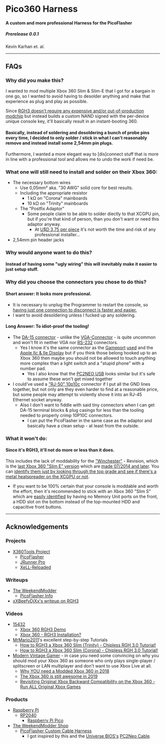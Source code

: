 # Pico360 Harness
#### A custom and more professional Harness for the PicoFlasher
##### Prerelease 0.0.1
Kevin Karhan et. al.

---
## FAQs
### Why did you make this?

I wanted to mod multiple Xbox 360 Slim & Slim-E that I got for a bargain in one go, so I wanted to avoid having to desolder anything and make that experience as plug and play as possible.

Since [RGH3 doesn't require any expensive and/or out-of-production modchip](https://gbatemp.net/threads/reset-glitch-hack-3-rgh3-for-xbox-360-with-instant-boot.606307/) but instead builds a custom NAND signed with the per-device unique console key, it'll basically result in an instant-booting 360.

#### Basically, instead of soldering and desoldering a bunch of probe pins every time, I decided to only solder / stick in what I can't reasonably remove and instead install some 2,54mm pin plugs.

Furthermore, I wanted a more elegant way to [dis]connect stuff that is more in line with a professional tool and allows me to undo the work if need be.

### What one will still need to install and solder on their Xbox 360:
- The necessary bottom wires
  - Use 0,05mm² aka. "30 AWG" solid core for best results.
  - Including the appropriate resistor
    -  1 kΩ on "Corona" mainboards
    - 10 kΩ on "Trinity" mainboards
  - The "Postfix Adaptor"
    - Some people claim to be able to solder diectly to that XCGPU pin, but if you're that kind of person, than you don't want or need this adaptor anyway.
      - At [U$D 3,75 per piece](https://weekendmodder.com/store/index.php?route=product/product&path=60&product_id=148) it's not worth the time and risk of any professional installer...
- 2,54mm pin header jacks

### Why would anyone want to do this?
#### Instead of having some "ugly wiring" this will inevitably make it easier to just setup stuff.

### Why did you choose the connectors you chose to do this?
#### Short answer: It looks more professional.
- It is necessary to unplug the Programmer to restart the console, so [having just one connection to disconnect is faster and easier.](https://youtu.be/hpOlGeCHwro?t=4654)
- I want to avoid desoldering unless I fucked up any soldering.
#### Long Answer: To idiot-proof the tooling!
- The [DA-15 connector](https://en.wikipedia.org/wiki/D-subminiature#Description,_nomenclature,_and_variants) - unlike the [VGA-Connector](https://en.wikipedia.org/wiki/VGA_connector) - is quite uncommon and won't fit in neither VGA nor [RS-232](https://en.wikipedia.org/wiki/RS-232#Data_and_control_signals) connectors.
  - Yes I know it's the same connector as the [Gameport](https://en.wikipedia.org/wiki/Game_port) [used](https://en.wikipedia.org/wiki/D-subminiature#DA-15_connectors_2) and the [Apple IIc & IIe Display](https://en.wikipedia.org/wiki/D-subminiature#DA-15_connectors) but if you think those belong hooked up to an Xbox 360 then maybe you should not be allowed to touch anything more complex than a light switch and a "stupid phone" with a number pad.
    - Yes I also know that the [PC2NEO USB](http://unibios.free.fr/pc2neo.html) looks similar but it's safe to assume these won't get mixed together
- I could've used a ["RJ-50" 10p10c](https://en.wikipedia.org/wiki/Modular_connector#10P10C) connector if I put all the GND lines together, but not only are they even harder to find at a reasonable price, but some people may attempt to violently shove it into an RJ-45 Ethernet socket anyway.
  - Also I don't want to fiddle with said tiny connectors when I can get DA-15 terminal blocks & plug casings for less than the tooling needed to properly crimp 10P10C connectors.
    - I can put the PicoFlasher in the same case as the adaptor and basically have a clean setup - at least from the outside.

### What it won't do:
#### Since it's RGH3, it'll not do more or less than it does.
This includes the lack of moddability for the ["Winchester"](https://www.youtube.com/watch?v=QwZCnMqNaQ0) - Revision, which is the [last Xbox 360 "Slim E" version](https://www.youtube.com/watch?v=Wt8szKmKrRU) which are [made 07/2014 and later](https://weekendmodder.com/identify.html). You can [identify them just by looking through the top grade and see if there's a metal heatspreader on the XCGPU or not](https://www.youtube.com/watch?v=nEBafRncgsk&t=16).
- If you want to be 100% certain that your console is moddable and worth the effort, then it's recommended to stick with an Xbox 360 "Slim S" which are [easily identified](https://weekendmodder.com/identify.html) by having no Memory Unit ports on the front, a HDD slot on the bottom instead of the top-mounted HDD and capacitive front buttons.

---
## Acknowledgements
### Projects
- [X360Tools Project](https://github.com/X360Tools)
  - [PicoFlasher](https://github.com/X360Tools/PicoFlasher)
  - [JRunner Pro](https://github.com/X360Tools/J-Runner-Pro)
  - [XeLL-Reloaded](https://github.com/X360Tools/xell-reloaded)
### Writeups
- [The WeekendModder](https://www.weekendmodder.com/index.html)
  - [PicoFlasher Info](https://www.weekendmodder.com/picoflasher.html)
- [xXBeefyDjXx's writeup on RGH3](https://www.se7ensins.com/forums/threads/rgh-3-0-guide-phat-slim-includes-quick-tool.1832979/)
### Videos
- [15432](https://www.youtube.com/@alexs.6892)
  - [Xbox 360 RGH3 Demo](https://www.youtube.com/watch?v=iVYqxLZ_KL0)
  - [Xbox 360 - RGH3 Installation?](https://www.youtube.com/watch?v=21HAn1-zwLg)
- [MrMario2011](https://mistermario.net/)'s excellent step-by-step Tutorials
  - [How to RGH3 a Xbox 360 Slim (Trinity) - Chipless RGH 3.0 Tutorial!](https://www.youtube.com/watch?v=D3DDglRBqfY)
  - [How to RGH3 a Xbox 360 Slim (Corona) - Chipless RGH 3.0 Tutorial!](https://www.youtube.com/watch?v=hpOlGeCHwro)
- [Modern Vintage Gamer](https://www.youtube.com/@ModernVintageGamer) - in case you need some convincing on why you should mod your Xbox 360 as someone who only plays single-player / splitscreen or LAN multiplayer and don't want to use Xbox Live at all.
  - [Why YOU need a Modded Xbox 360 in 2018](https://www.youtube.com/watch?v=8gduINQMxd0)
  - [The Xbox 360 is still awesome in 2019](https://www.youtube.com/watch?v=zFGz4aT1cgo)
  - [Revisiting Original Xbox Backward Compatibility on the Xbox 360 - Run ALL Original Xbox Games](https://www.youtube.com/watch?v=Da_ont-2AG0)
### Products
- [Raspberry Pi](https://www.raspberrypi.com/)
  - [RP2040](https://www.raspberrypi.com/products/rp2040/)
    - [Raspberry Pi Pico](https://www.raspberrypi.com/products/raspberry-pi-pico/)
- [The WeekendModder Shop](https://weekendmodder.com/store/index.php)
  - [PicoFlasher Custom Cable Harness](https://weekendmodder.com/store/index.php?route=product/product&path=60&product_id=274)
    - I got inspired by this and the [Universe BIOS's](http://unibios.free.fr/index.html) [PC2Neo Cable](http://unibios.free.fr/pc2neo.html).
